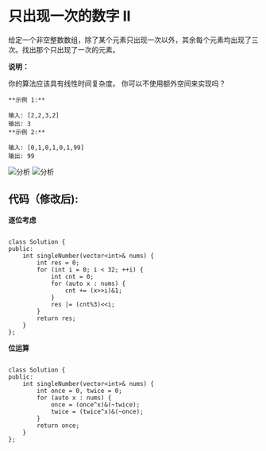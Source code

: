 # 只出现一次的数字 II


给定一个非空整数数组，除了某个元素只出现一次以外，其余每个元素均出现了三次。找出那个只出现了一次的元素。

**说明：**

你的算法应该具有线性时间复杂度。 你可以不使用额外空间来实现吗？

```
**示例 1:**

输入: [2,2,3,2]
输出: 3
**示例 2:**

输入: [0,1,0,1,0,1,99]
输出: 99

```

![分析](https://pic.leetcode-cn.com/0381991a29b66a5eb4f1528c6c50cd6148a1284d1ea80320351443161cf1867c-2.jpg)
![分析](https://pic.leetcode-cn.com/d7fdbce1a5c3ea1cfb3bc5bce019860e8320a18151ea9b30b5ae97428aabbbd8-3.jpg)

## 代码（修改后):

**逐位考虑**
```

class Solution {
public:
    int singleNumber(vector<int>& nums) {
        int res = 0;
        for (int i = 0; i < 32; ++i) {
            int cnt = 0;
            for (auto x : nums) {
                cnt += (x>>i)&1;
            }
            res |= (cnt%3)<<i;
        }
        return res;
    }
};

```


**位运算**
```

class Solution {
public:
    int singleNumber(vector<int>& nums) {
        int once = 0, twice = 0;
        for (auto x : nums) {
            once = (once^x)&(~twice);
            twice = (twice^x)&(~once);
        }
        return once;
    }
};
```
